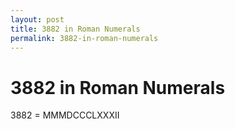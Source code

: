 ```yaml
---
layout: post
title: 3882 in Roman Numerals
permalink: 3882-in-roman-numerals
---
```


# 3882 in Roman Numerals

3882 = MMMDCCCLXXXII
